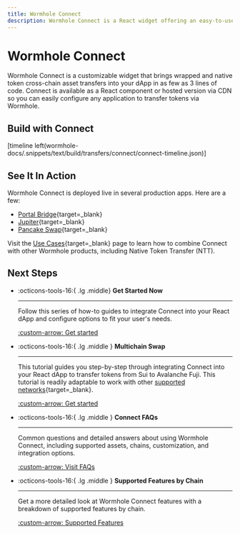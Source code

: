 ```yaml
---
title: Wormhole Connect
description: Wormhole Connect is a React widget offering an easy-to-use interface to facilitate multichain asset transfers via Wormhole directly in a web application.
---
```


# Wormhole Connect

Wormhole Connect is a customizable widget that brings wrapped and native token cross-chain asset transfers into your dApp in as few as 3 lines of code. Connect is available as a React component or hosted version via CDN so you can easily configure any application to transfer tokens via Wormhole.

## Build with Connect

[timeline left(wormhole-docs/.snippets/text/build/transfers/connect/connect-timeline.json)]

## See It In Action

Wormhole Connect is deployed live in several production apps. Here are a few:

- [Portal Bridge](https://portalbridge.com/){target=\_blank}
- [Jupiter](https://jup.ag/onboard/cctp){target=\_blank}
- [Pancake Swap](https://bridge.pancakeswap.finance/wormhole){target=\_blank}

Visit the [Use Cases](/docs/build/start-building/use-cases/){target=\_blank} page to learn how to combine Connect with other Wormhole products, including Native Token Transfer (NTT).

## Next Steps

<div class="grid cards" markdown >

-   :octicons-tools-16:{ .lg .middle} **Get Started Now**

    ---

    Follow this series of how-to guides to integrate Connect into your React dApp and configure options to fit your user's needs.

    [:custom-arrow: Get started](/docs/build/transfers/connect/overview/#integrate-connect)

-   :octicons-tools-16:{ .lg .middle } **Multichain Swap**

    ---

    This tutorial guides you step-by-step through integrating Connect into your React dApp to transfer tokens from Sui to Avalanche Fuji. This tutorial is readily adaptable to work with other [supported networks](/docs/build/start-building/supported-networks/){target=\_blank}.


    [:custom-arrow: Get started](/docs/tutorials/by-product/connect/react-dapp/)


-   :octicons-tools-16:{ .lg .middle } **Connect FAQs**

    ---

    Common questions and detailed answers about using Wormhole Connect, including supported assets, chains, customization, and integration options. 

    [:custom-arrow: Visit FAQs](/docs/build/transfers/connect/faqs/)

-   :octicons-tools-16:{ .lg .middle } **Supported Features by Chain**

    ---

    Get a more detailed look at Wormhole Connect features with a breakdown of supported features by chain.

    [:custom-arrow: Supported Features](/docs/build/transfers/connect/features/)

</div>



